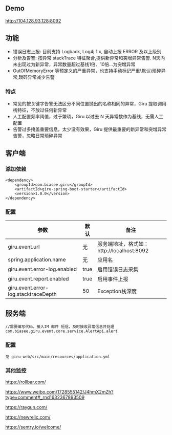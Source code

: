 ## Demo
http://104.128.93.128:8092

## 功能
+ 错误日志上报: 目前支持 Logback, Log4j 1.x, 自动上报 ERROR 及以上级别. 
+ 分析及告警: 按异常 stackTrace 特征聚合,提供新异常和突增异常告警. N天内未出现过为新异常，异常数量超过基线1倍、10倍...为突增异常
+ OutOfMemoryError 等预定义的严重异常，也支持手动标记严重\默认\琐碎异常,琐碎异常减少告警

### 特点
+ 常见的按关键字告警无法区分不同位置抛出的名称相同的异常，Giru 提取调用栈特征，不放过任何新异常
+ 人工配置频率阈值，过于繁琐，Giru 以过去 N 天异常数作为基线，无需人工配置
+ 告警过多掩盖重要信息，太少没有效果，Giru 提供最重要的新异常和突增异常告警，忽略日常琐碎异常

## 客户端

### 添加依赖

    <dependency>
        <groupId>com.biasee.giru</groupId>
        <artifactId>giru-spring-boot-starter</artifactId>
        <version>1.0.0</version>
    </dependency>

### 配置

|  参数 |  默认 |  备注 |
| ------------ | ------------ | ------------ |
| giru.event.url | 无 | 服务端地址，格式如：http://localhost:8092 |
| spring.application.name | 无 | 应用名 |
| giru.event.error-log.enabled  | true  |  启用错误日志采集  |
| giru.event.report.enabled  | true  | 启用事件上报  |
| giru.event.error-log.stacktraceDepth | 50 | Exception栈深度 |

## 服务端
    
    //需要编写代码，接入IM 邮件 短信，及时接收异常信息并处理
    com.biasee.giru.event.core.service.AlertApi.alert

### 配置
    见 giru-web/src/main/resources/application.yml
    
    
### 其他监控
https://rollbar.com/

https://www.weibo.com/1728555142/J4hmX2mZh?type=comment#_rnd1632367893509

https://raygun.com/

https://newrelic.com/

https://sentry.io/welcome/
